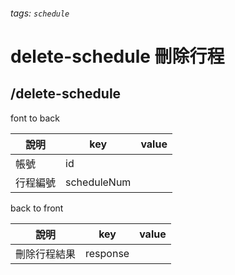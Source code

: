 ###### tags: `schedule`
# delete-schedule 刪除行程
## /delete-schedule
font to back

| 說明     | key         | value |
| -------- | ----------- | ----- |
| 帳號     | id          |       |
| 行程編號 | scheduleNum |       |

back to front

| 說明         | key   | value |
| ------------ | ----- | ----- |
| 刪除行程結果 | response |       |